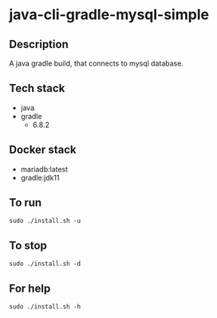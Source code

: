 # java-cli-gradle-mysql-simple

## Description
A java gradle build, that connects to mysql database.

## Tech stack
- java
- gradle
  - 6.8.2

## Docker stack
- mariadb:latest
- gradle:jdk11

## To run
`sudo ./install.sh -u`

## To stop
`sudo ./install.sh -d`

## For help
`sudo ./install.sh -h`
